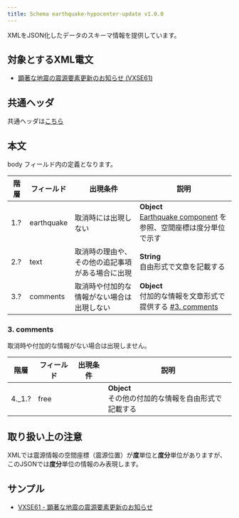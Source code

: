 ```yaml
---
title: Schema earthquake-hypocenter-update v1.0.0
---
```


XMLをJSON化したデータのスキーマ情報を提供しています。

## 対象とするXML電文

* [顕著な地震の震源要素更新のお知らせ (VXSE61)](/telegrams/et01360.md)

## 共通ヘッダ

共通ヘッダは[こちら](/reference/conversion/json#schema-head)

## 本文

body フィールド内の定義となります。

| 階層 | フィールド | 出現条件 | 説明 | 
| -- | -- | -- | -- | 
| 1.? | earthquake | 取消時には出現しない | **Object**<br/> [Earthquake component](/reference/conversion/json/component.md#Earthquake-component) を参照、空間座標は度分単位で示す |
| 2.? | text | 取消時の理由や、<br/>その他の追記事項がある場合に出現 | **String**<br/>自由形式で文章を記載する  |
| 3.? | comments | 取消時や付加的な情報がない場合は出現しない | **Object**<br/>付加的な情報を文章形式で提供する [#3. comments](#3-comments) |

### 3. comments

取消時や付加的な情報がない場合は出現しません。

| 階層 | フィールド | 出現条件 | 説明 |
| -- | -- | -- | -- |
| 4._1.? | free |  | **Object**<br/>その他の付加的な情報を自由形式で記載する |

## 取り扱い上の注意

XMLでは震源情報の空間座標（震源位置）が**度**単位と**度分**単位がありますが、このJSONでは**度分**単位の情報のみ表現します。

## サンプル

* [VXSE61 - 顕著な地震の震源要素更新のお知らせ](https://sample.dmdata.jp/conversion/json/schema/earthquake-hypocenter-update/vxse61_rjtd_20210320201026.json)
